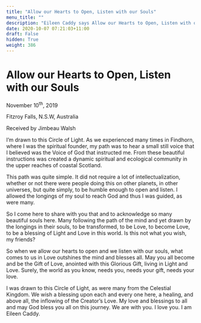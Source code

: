 ```yaml
---
title: "Allow our Hearts to Open, Listen with our Souls"
menu_title: ""
description: "Eileen Caddy says Allow our Hearts to Open, Listen with our Souls"
date: 2020-10-07 07:21:03+11:00
draft: False
hidden: True
weight: 386
---
```

# Allow our Hearts to Open, Listen with our Souls

November 10<sup>th</sup>, 2019

Fitzroy Falls, N.S.W, Australia

Received by Jimbeau Walsh



I’m drawn to this Circle of Light. As we experienced many times in Findhorn, where I was the spiritual founder, my path was to hear a small still voice that I believed was the Voice of God that instructed me. From these beautiful instructions was created a dynamic spiritual and ecological community in the upper reaches of coastal Scotland. 

This path was quite simple. It did not require a lot of intellectualization, whether or not there were people doing this on other planets, in other universes, but quite simply, to be humble enough to open and listen. I allowed the longings of my soul to reach God and thus I was guided, as were many. 

So I come here to share with you that and to acknowledge so many beautiful souls here. Many following the path of the mind and yet drawn by the longings in their souls, to be transformed, to be Love, to become Love, to be a blessing of Light and Love in this world. Is this not what you wish, my friends? 

So when we allow our hearts to open and we listen with our souls, what comes to us in Love outshines the mind and blesses all. May you all become and be the Gift of Love, anointed with this Glorious Gift, living in Light and Love. Surely, the world as you know, needs you, needs your gift, needs your love. 

I was drawn to this Circle of Light, as were many from the Celestial Kingdom. We wish a blessing upon each and every one here, a healing, and above all, the inflowing of the Creator’s Love. My love and blessings to all and may God bless you all on this journey. We are with you. I love you. I am Eileen Caddy.